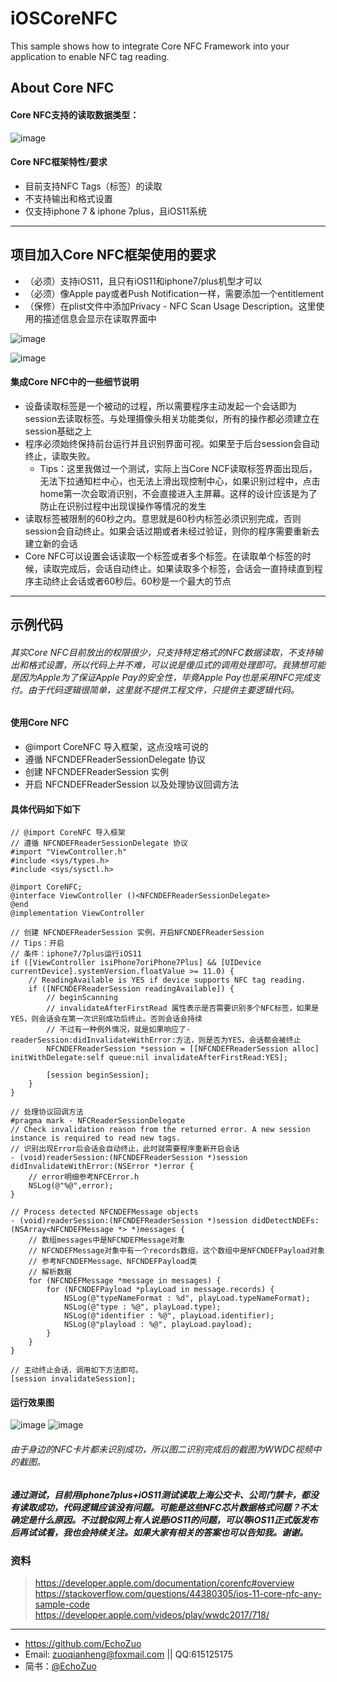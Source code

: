 # iOSCoreNFC
This sample shows how to integrate Core NFC Framework into your application to enable NFC tag reading.

## About Core NFC 
#### Core NFC支持的读取数据类型：
![image](http://note.youdao.com/yws/public/resource/357231ddfcbd2ad2f747cdb296ffb119/xmlnote/WEBRESOURCEafc5a7fd5f348a07cb90574a7a113202/11238)

#### Core NFC框架特性/要求
- 目前支持NFC Tags（标签）的读取
- 不支持输出和格式设置
- 仅支持iphone 7 & iphone 7plus，且iOS11系统

---
## 项目加入Core NFC框架使用的要求
- （必须）支持iOS11，且只有iOS11和iphone7/plus机型才可以
- （必须）像Apple pay或者Push Notification一样，需要添加一个entitlement
- （保修）在plist文件中添加Privacy - NFC Scan Usage Description。这里使用的描述信息会显示在读取界面中

![image](http://note.youdao.com/yws/public/resource/357231ddfcbd2ad2f747cdb296ffb119/xmlnote/WEBRESOURCEf04efe488cba4f9f77013612e0df8824/11242)

![image](http://note.youdao.com/yws/public/resource/357231ddfcbd2ad2f747cdb296ffb119/xmlnote/WEBRESOURCE97560d5f1c9e914a956b795b3463b1a1/11240)

#### 集成Core NFC中的一些细节说明
- 设备读取标签是一个被动的过程，所以需要程序主动发起一个会话即为session去读取标签。与处理摄像头相关功能类似，所有的操作都必须建立在session基础之上
- 程序必须始终保持前台运行并且识别界面可视。如果至于后台session会自动终止，读取失败。
    -   Tips：这里我做过一个测试，实际上当Core NCF读取标签界面出现后，无法下拉通知栏中心，也无法上滑出现控制中心，如果识别过程中，点击home第一次会取消识别，不会直接进入主屏幕。这样的设计应该是为了防止在识别过程中出现误操作等情况的发生
-  读取标签被限制的60秒之内。意思就是60秒内标签必须识别完成，否则session会自动终止。如果会话过期或者未经过验证，则你的程序需要重新去建立新的会话
-  Core NFC可以设置会话读取一个标签或者多个标签。在读取单个标签的时候，读取完成后，会话自动终止。如果读取多个标签，会话会一直持续直到程序主动终止会话或者60秒后。60秒是一个最大的节点
---

## 示例代码
###### 其实Core NFC目前放出的权限很少，只支持特定格式的NFC数据读取，不支持输出和格式设置，所以代码上并不难，可以说是傻瓜式的调用处理即可。我猜想可能是因为Apple为了保证Apple Pay的安全性，毕竟Apple Pay也是采用NFC完成支付。由于代码逻辑很简单，这里就不提供工程文件，只提供主要逻辑代码。

#### 使用Core NFC
- @import CoreNFC 导入框架，这点没啥可说的
- 遵循 NFCNDEFReaderSessionDelegate 协议
- 创建 NFCNDEFReaderSession 实例
- 开启 NFCNDEFReaderSession 以及处理协议回调方法

#### 具体代码如下如下
```
// @import CoreNFC 导入框架
// 遵循 NFCNDEFReaderSessionDelegate 协议
#import "ViewController.h"
#include <sys/types.h>
#include <sys/sysctl.h>

@import CoreNFC;
@interface ViewController ()<NFCNDEFReaderSessionDelegate>
@end
@implementation ViewController

// 创建 NFCNDEFReaderSession 实例，开启NFCNDEFReaderSession
// Tips：开启 
// 条件：iphone7/7plus运行iOS11
if ([ViewController isiPhone7oriPhone7Plus] && [UIDevice currentDevice].systemVersion.floatValue >= 11.0) {
    // ReadingAvailable is YES if device supports NFC tag reading.
    if ([NFCNDEFReaderSession readingAvailable]) {
        // beginScanning
        // invalidateAfterFirstRead 属性表示是否需要识别多个NFC标签，如果是YES，则会话会在第一次识别成功后终止。否则会话会持续
        // 不过有一种例外情况，就是如果响应了-readerSession:didInvalidateWithError:方法，则是否为YES，会话都会被终止
        NFCNDEFReaderSession *session = [[NFCNDEFReaderSession alloc] initWithDelegate:self queue:nil invalidateAfterFirstRead:YES];
        
        [session beginSession];
    }
}

// 处理协议回调方法
#pragma mark - NFCReaderSessionDelegate
// Check invalidation reason from the returned error. A new session instance is required to read new tags.
// 识别出现Error后会话会自动终止，此时就需要程序重新开启会话
- (void)readerSession:(NFCNDEFReaderSession *)session didInvalidateWithError:(NSError *)error {
    // error明细参考NFCError.h
    NSLog(@"%@",error);
}

// Process detected NFCNDEFMessage objects
- (void)readerSession:(NFCNDEFReaderSession *)session didDetectNDEFs:(NSArray<NFCNDEFMessage *> *)messages {
    // 数组messages中是NFCNDEFMessage对象
    // NFCNDEFMessage对象中有一个records数组，这个数组中是NFCNDEFPayload对象
    // 参考NFCNDEFMessage、NFCNDEFPayload类
    // 解析数据
    for (NFCNDEFMessage *message in messages) {
        for (NFCNDEFPayload *playLoad in message.records) {
            NSLog(@"typeNameFormat : %d", playLoad.typeNameFormat);
            NSLog(@"type : %@", playLoad.type);
            NSLog(@"identifier : %@", playLoad.identifier);
            NSLog(@"playload : %@", playLoad.payload);
        }
    }
}

// 主动终止会话，调用如下方法即可。
[session invalidateSession];
```

#### 运行效果图
![image](http://note.youdao.com/yws/public/resource/357231ddfcbd2ad2f747cdb296ffb119/xmlnote/WEBRESOURCE26d39f1f1e2ffd6cc26c2d21cb1fc9ed/11303)
![image](http://note.youdao.com/yws/public/resource/357231ddfcbd2ad2f747cdb296ffb119/xmlnote/WEBRESOURCE0c7abd24b157b01fb08ff06302c0cdb6/11306)
###### 由于身边的NFC卡片都未识别成功，所以图二识别完成后的截图为WWDC视频中的截图。

##### 通过测试，目前用iphone7plus+iOS11测试读取上海公交卡、公司门禁卡，都没有读取成功，代码逻辑应该没有问题。可能是这些NFC芯片数据格式问题？不太确定是什么原因。不过貌似网上有人说是iOS11的问题，可以等iOS11正式版发布后再试试看，我也会持续关注。如果大家有相关的答案也可以告知我。谢谢。

### 资料
> https://developer.apple.com/documentation/corenfc#overview 
> https://stackoverflow.com/questions/44380305/ios-11-core-nfc-any-sample-code 
> https://developer.apple.com/videos/play/wwdc2017/718/ 

---
- https://github.com/EchoZuo
- Email: zuoqianheng@foxmail.com || QQ:615125175 
- 简书：[@EchoZuo](http://www.jianshu.com/u/3390ce71084e)



